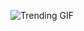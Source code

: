 
<!-- GIF_SECTION -->
![Trending GIF](https://media4.giphy.com/media/v1.Y2lkPThiYjIxNzcyOGk1NWg1bWJhMjkzbTQxeDkwNG1zM2luN2djZXAwN2FsaWhiM2w0cCZlcD12MV9naWZzX3NlYXJjaCZjdD1n/HekrB46ZE0f5K/giphy.gif)
<!-- END_GIF_SECTION -->

